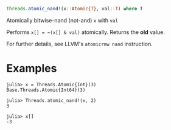 ```julia
Threads.atomic_nand!(x::Atomic{T}, val::T) where T
```

Atomically bitwise-nand (not-and) `x` with `val`

Performs `x[] = ~(x[] & val)` atomically. Returns the **old** value.

For further details, see LLVM's `atomicrmw nand` instruction.

# Examples

```jldoctest
julia> x = Threads.Atomic{Int}(3)
Base.Threads.Atomic{Int64}(3)

julia> Threads.atomic_nand!(x, 2)
3

julia> x[]
-3
```
